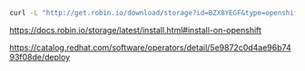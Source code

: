 
```bash
curl -L "http://get.robin.io/download/storage?id=BZX8YEGF&type=openshift-onprem" -o robin-install.tar
```

https://docs.robin.io/storage/latest/install.html#install-on-openshift


https://catalog.redhat.com/software/operators/detail/5e9872c0d4ae96b7493f08de/deploy

```bash

```
